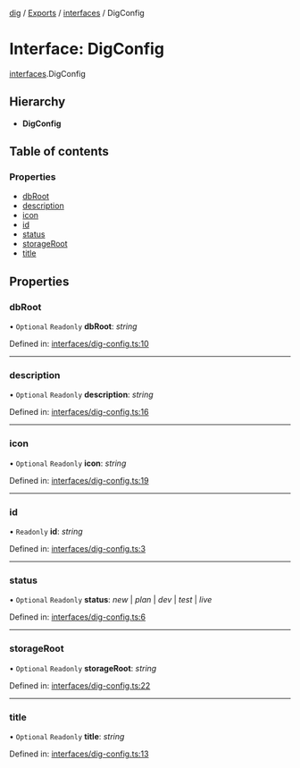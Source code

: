 [dig](../README.md) / [Exports](../modules.md) / [interfaces](../modules/interfaces.md) / DigConfig

# Interface: DigConfig

[interfaces](../modules/interfaces.md).DigConfig

## Hierarchy

* **DigConfig**

## Table of contents

### Properties

- [dbRoot](interfaces.digconfig.md#dbroot)
- [description](interfaces.digconfig.md#description)
- [icon](interfaces.digconfig.md#icon)
- [id](interfaces.digconfig.md#id)
- [status](interfaces.digconfig.md#status)
- [storageRoot](interfaces.digconfig.md#storageroot)
- [title](interfaces.digconfig.md#title)

## Properties

### dbRoot

• `Optional` `Readonly` **dbRoot**: *string*

Defined in: [interfaces/dig-config.ts:10](https://github.com/dig-platform/dig-app/blob/df110311/projects/dig/src/lib/interfaces/dig-config.ts#L10)

___

### description

• `Optional` `Readonly` **description**: *string*

Defined in: [interfaces/dig-config.ts:16](https://github.com/dig-platform/dig-app/blob/df110311/projects/dig/src/lib/interfaces/dig-config.ts#L16)

___

### icon

• `Optional` `Readonly` **icon**: *string*

Defined in: [interfaces/dig-config.ts:19](https://github.com/dig-platform/dig-app/blob/df110311/projects/dig/src/lib/interfaces/dig-config.ts#L19)

___

### id

• `Readonly` **id**: *string*

Defined in: [interfaces/dig-config.ts:3](https://github.com/dig-platform/dig-app/blob/df110311/projects/dig/src/lib/interfaces/dig-config.ts#L3)

___

### status

• `Optional` `Readonly` **status**: *new* \| *plan* \| *dev* \| *test* \| *live*

Defined in: [interfaces/dig-config.ts:6](https://github.com/dig-platform/dig-app/blob/df110311/projects/dig/src/lib/interfaces/dig-config.ts#L6)

___

### storageRoot

• `Optional` `Readonly` **storageRoot**: *string*

Defined in: [interfaces/dig-config.ts:22](https://github.com/dig-platform/dig-app/blob/df110311/projects/dig/src/lib/interfaces/dig-config.ts#L22)

___

### title

• `Optional` `Readonly` **title**: *string*

Defined in: [interfaces/dig-config.ts:13](https://github.com/dig-platform/dig-app/blob/df110311/projects/dig/src/lib/interfaces/dig-config.ts#L13)
